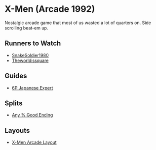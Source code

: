 # X-Men (Arcade 1992)

Nostalgic arcade game that most of us wasted a lot of quarters on. Side
scrolling beat-em up.

## Runners to Watch

  * [SnakeSoldier1980][4]
  * [Theworldissquare][5]

## Guides

  * [6P Japanese Expert][1]

## Splits

  * [Any % Good Ending][2]

## Layouts

  * [X-Men Arcade Layout][3]

[1]: ./Guides/6P_Japanese_Expert.md
[2]: ./Splits/X_Men_Arcade_6P_Japanese_Expert.lss
[3]: ./Layouts/X_Men_Arcade.lsl
[4]: https://www.twitch.tv/snakesoldier1980
[5]: https://www.twitch.tv/theworldissquare